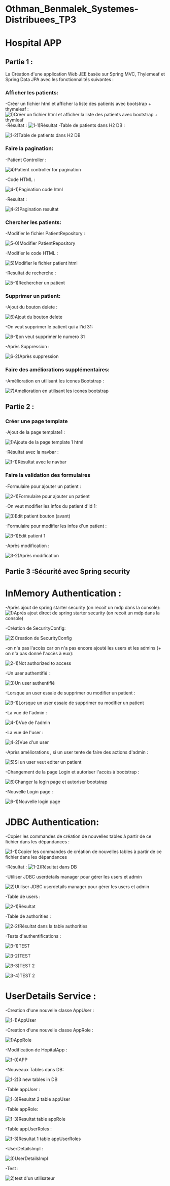 # Othman_Benmalek_Systemes-Distribuees_TP3
# Hospital APP 

## Partie 1 :
La Création d'une application Web JEE basée sur Spring MVC, Thylemeaf et Spring Data JPA avec les fonctionnalités suivantes :

### Afficher les patients:
   -Créer un fichier html et afficher la liste des patients avec bootstrap + thymeleaf :
![1)Créer un fichier html et afficher la liste des patients avec bootstrap + thymleaf](https://github.com/OTHMAN-BENMALEK/Othman_Benmalek_Systemes-Distribues_TP3/assets/159661363/c95ebabf-3425-4f7a-b1f7-5a2bcdb1cb25)
   -Résultat :
![1-1)Résultat ](https://github.com/OTHMAN-BENMALEK/Othman_Benmalek_Systemes-Distribues_TP3/assets/159661363/a73e382e-3a72-4241-849f-134bd3b3ddf5)
   -Table de patients dans H2 DB :
   
![1-2)Table de patients dans H2 DB](https://github.com/OTHMAN-BENMALEK/Othman_Benmalek_Systemes-Distribues_TP3/assets/159661363/7853119f-9d64-4722-a366-437fa29ba48b)

### Faire la pagination:
   -Patient Controller : 
   
![4)Patient controller for pagination ](https://github.com/OTHMAN-BENMALEK/Othman_Benmalek_Systemes-Distribues_TP3/assets/159661363/7f389708-97c8-4478-a163-d7c78faa4c6c)

   -Code HTML :

![4-1)Pagination code html ](https://github.com/OTHMAN-BENMALEK/Othman_Benmalek_Systemes-Distribues_TP3/assets/159661363/f19b43f1-001c-4fd9-a3d8-104081dda12e)

   -Resultat :
   
![4-2)Pagination resultat](https://github.com/OTHMAN-BENMALEK/Othman_Benmalek_Systemes-Distribues_TP3/assets/159661363/5aac1365-31be-4013-aff4-8dea8624e224)

### Chercher les patients:
   -Modifier le fichier PatientRepository :
   
![5-0)Modifier PatientRepository ](https://github.com/OTHMAN-BENMALEK/Othman_Benmalek_Systemes-Distribues_TP3/assets/159661363/ed3330d8-f8bb-4dda-a335-786d26cf83c3)

   -Modifier le code HTML :
   
![5)Modifier le fichier patient html](https://github.com/OTHMAN-BENMALEK/Othman_Benmalek_Systemes-Distribues_TP3/assets/159661363/882de00d-70f9-49c4-8db6-76827a16cee5)

   -Resultat de recherche :

   ![5-1)Rechercher un patient](https://github.com/OTHMAN-BENMALEK/Othman_Benmalek_Systemes-Distribues_TP3/assets/159661363/cb010d6a-f7ee-403b-a761-0d9a81c179cb)


### Supprimer un patient:

   -Ajout du bouton delete :
   
![6)Ajout du bouton delete](https://github.com/OTHMAN-BENMALEK/Othman_Benmalek_Systemes-Distribues_TP3/assets/159661363/e101073f-e65d-450f-bfff-fb9004dfdfa2)

   -On veut supprimer le patient qui a l'id 31:

![6-1)on veut supprimer le numero 31](https://github.com/OTHMAN-BENMALEK/Othman_Benmalek_Systemes-Distribues_TP3/assets/159661363/142217d4-fbce-423f-921f-addd02e9639a)

   -Après Suppression :
   
![6-2)Après suppression](https://github.com/OTHMAN-BENMALEK/Othman_Benmalek_Systemes-Distribues_TP3/assets/159661363/d70ab101-5940-4395-8044-414552fbe6ce)

### Faire des améliorations supplémentaires:
   -Amélioration en utilisant les icones Bootstrap :

![7)Amelioration en utilisant les icones bootstrap ](https://github.com/OTHMAN-BENMALEK/Othman_Benmalek_Systemes-Distribues_TP3/assets/159661363/c542cd33-d31e-4eee-8031-0dd03084227d)



## Partie 2 :

### Créer une page template
  -Ajout de la page template1 :
  
![1)Ajoute de la page template 1 html](https://github.com/OTHMAN-BENMALEK/Othman_Benmalek_Systemes-Distribues_TP3/assets/159661363/83d43391-17f1-4325-b50b-ca4f404f6252)

  -Résultat avec la navbar :
  
![1-1)Résultat avec le navbar](https://github.com/OTHMAN-BENMALEK/Othman_Benmalek_Systemes-Distribues_TP3/assets/159661363/f9d88fa3-c69b-4953-ab2b-576604da33b3)

  
### Faire la validation des formulaires

  -Formulaire pour ajouter un patient :
  
![2-1)Formulaire pour ajouter un patient](https://github.com/OTHMAN-BENMALEK/Othman_Benmalek_Systemes-Distribues_TP3/assets/159661363/ed9a34c9-6080-4cdf-8085-ad917fb67705)


  -On veut modifier les infos du patient d'id 1:
  
![3)Edit patient bouton (avant)](https://github.com/OTHMAN-BENMALEK/Othman_Benmalek_Systemes-Distribues_TP3/assets/159661363/589bf743-85ed-4624-972e-d66331cad51b)


  -Formulaire pour modifier les infos d'un patient :

  ![3-1)Edit patient 1 ](https://github.com/OTHMAN-BENMALEK/Othman_Benmalek_Systemes-Distribues_TP3/assets/159661363/ea081a88-7baf-472f-92ae-6d3698fb3550)

  -Après modification :

  ![3-2)Après modification ](https://github.com/OTHMAN-BENMALEK/Othman_Benmalek_Systemes-Distribues_TP3/assets/159661363/77314845-b15c-4031-9d30-ed2d353038c6)




## Partie 3 :Sécurité avec Spring security 
   # InMemory Authentication :

   -Après ajout de spring starter security (on recoit un mdp dans la console):
![1)Après ajout direct de spring starter security (on recoit un mdp dans la console)](https://github.com/OTHMAN-BENMALEK/Othman_Benmalek_Systemes-Distribues_TP3/assets/159661363/74c45f90-e563-46d6-a9bb-c938c8870074)


   -Création de SecurityConfig:

![2)Creation de SecurityConfig](https://github.com/OTHMAN-BENMALEK/Othman_Benmalek_Systemes-Distribues_TP3/assets/159661363/0e281ce7-1a5e-4785-9cac-f611c861994a)

   -on n'a pas l'accès car on n'a pas encore ajouté les users et les admins (+ on n'a pas donné l'accès à eux): 

![2-1)Not authorized to access ](https://github.com/OTHMAN-BENMALEK/Othman_Benmalek_Systemes-Distribues_TP3/assets/159661363/72ac7610-7f23-4a5d-a67b-58f155db77ac)

   -Un user authentifié :

![3)Un user authentifié ](https://github.com/OTHMAN-BENMALEK/Othman_Benmalek_Systemes-Distribues_TP3/assets/159661363/521af64e-ac6a-45f3-aba3-840742d070a5)

   -Lorsque un user essaie de supprimer ou modifier un patient :

![3-1)Lorsque un user essaie de supprimer ou modifier un patient](https://github.com/OTHMAN-BENMALEK/Othman_Benmalek_Systemes-Distribues_TP3/assets/159661363/7bce9f39-9467-488b-9797-4870ddd27a18)

   -La vue de l'admin :

![4-1)Vue de l'admin ](https://github.com/OTHMAN-BENMALEK/Othman_Benmalek_Systemes-Distribues_TP3/assets/159661363/ba9f5987-b662-4d4c-9526-c8851078d16f)

   -La vue de l'user :

![4-2)Vue d'un user](https://github.com/OTHMAN-BENMALEK/Othman_Benmalek_Systemes-Distribues_TP3/assets/159661363/2330a8a0-57bb-4d4c-a8bf-aac07b3fb75b)

   -Après améliorations , si un user tente de faire des actions d'admin :

![5)Si un user veut editer un patient ](https://github.com/OTHMAN-BENMALEK/Othman_Benmalek_Systemes-Distribues_TP3/assets/159661363/d7a32709-023e-46a5-b9fa-87513f0731e5)

   -Changement de la page Login et autoriser l'accès à bootstrap :

![6)Changer la login page et autoriser bootstrap ](https://github.com/OTHMAN-BENMALEK/Othman_Benmalek_Systemes-Distribues_TP3/assets/159661363/48334797-6031-4560-8802-26cfb7cdd057)

   -Nouvelle Login page :

![6-1)Nouvelle login page ](https://github.com/OTHMAN-BENMALEK/Othman_Benmalek_Systemes-Distribues_TP3/assets/159661363/3cf488b8-ecac-43df-a455-a3d583ae0ec9)

# JDBC Authentication:

   
   -Copier les commandes de création de nouvelles tables à partir de ce fichier dans les dépandances :
   
![1-1)Copier les commandes de création de nouvelles tables à partir de ce fichier dans les dépandances](https://github.com/OTHMAN-BENMALEK/Othman_Benmalek_Systemes-Distribues_TP3/assets/159661363/26eb076e-69dd-4663-a0bf-089322eff59e)

   -Résultat :
![1-2)Résultat dans DB](https://github.com/OTHMAN-BENMALEK/Othman_Benmalek_Systemes-Distribues_TP3/assets/159661363/a90cba2f-347d-4baf-ae23-028e789acf73)


 -Utiliser JDBC userdetails manager pour gérer les users et admin 
 
![2)Utiliser JDBC userdetails manager pour gérer les users et admin](https://github.com/OTHMAN-BENMALEK/Othman_Benmalek_Systemes-Distribues_TP3/assets/159661363/9506e7ba-1180-4df3-8b55-ced54285d72b)

 -Table de users  :

 ![2-1)Résultat ](https://github.com/OTHMAN-BENMALEK/Othman_Benmalek_Systemes-Distribues_TP3/assets/159661363/a856975e-5b4e-4150-b102-6140b0f668f7)

-Table de authorities :

![2-2)Résultat dans la table authorities](https://github.com/OTHMAN-BENMALEK/Othman_Benmalek_Systemes-Distribues_TP3/assets/159661363/1ee0e3c9-abd2-4dc3-a827-6ead42158e17)

-Tests d'authentifications :

![3-1)TEST](https://github.com/OTHMAN-BENMALEK/Othman_Benmalek_Systemes-Distribues_TP3/assets/159661363/54c899b6-5a82-44a7-8a51-bb9e9a96d95c)

![3-2)TEST ](https://github.com/OTHMAN-BENMALEK/Othman_Benmalek_Systemes-Distribues_TP3/assets/159661363/1908a5ac-1b29-4cca-83be-e082049efa73)

![3-3)TEST 2](https://github.com/OTHMAN-BENMALEK/Othman_Benmalek_Systemes-Distribues_TP3/assets/159661363/715d39b3-467e-4b88-8fcc-0e60d779737b)

![3-4)TEST 2](https://github.com/OTHMAN-BENMALEK/Othman_Benmalek_Systemes-Distribues_TP3/assets/159661363/fede04d3-6481-4906-a272-fe7d25cf9fb9)

# UserDetails Service :

-Creation d'une nouvelle classe AppUser :

![1-1)AppUser](https://github.com/OTHMAN-BENMALEK/Othman_Benmalek_Systemes-Distribues_TP3/assets/159661363/c6e70862-6ed3-4b14-910a-25e0612e1d54)


-Creation d'une nouvelle classe AppRole :

![1)AppRole ](https://github.com/OTHMAN-BENMALEK/Othman_Benmalek_Systemes-Distribues_TP3/assets/159661363/ea1e5225-eb35-4da3-a82e-fd4fa68f9257)


-Modification de HopitalApp :

![1-0)APP](https://github.com/OTHMAN-BENMALEK/Othman_Benmalek_Systemes-Distribues_TP3/assets/159661363/af6b092c-c0c7-40ff-8e5a-fb4a986b71f4)


-Nouveaux Tables dans DB:

![1-2)3 new tables in DB](https://github.com/OTHMAN-BENMALEK/Othman_Benmalek_Systemes-Distribues_TP3/assets/159661363/32010dbd-1bcf-439a-9452-ac048f304fc4)

-Table appUser :

![1-3)Resultat 2 table appUser](https://github.com/OTHMAN-BENMALEK/Othman_Benmalek_Systemes-Distribues_TP3/assets/159661363/ae816efb-2d7c-41dc-89bc-59255f45dbe8)


-Table appRole:

![1-3)Resultat table appRole](https://github.com/OTHMAN-BENMALEK/Othman_Benmalek_Systemes-Distribues_TP3/assets/159661363/00ffe280-b683-45f3-b99b-41f387fa975d)


-Table appUserRoles :

![1-3)Resultat 1  table appUserRoles](https://github.com/OTHMAN-BENMALEK/Othman_Benmalek_Systemes-Distribues_TP3/assets/159661363/c4764dbe-9179-4834-9443-570a35adc8b7)

-UserDetailsImpl :

![3)UserDetailsImpl](https://github.com/OTHMAN-BENMALEK/Othman_Benmalek_Systemes-Distribues_TP3/assets/159661363/546d0ab2-c9af-465f-94ab-f9ee29ba28a7)


-Test :

![2)test d'un utilisateur ](https://github.com/OTHMAN-BENMALEK/Othman_Benmalek_Systemes-Distribues_TP3/assets/159661363/0c97a569-94d4-4f5f-b399-ac25d48a7df8)


